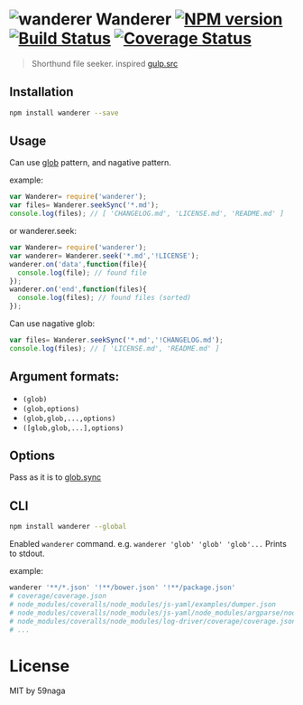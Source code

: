 # ![wanderer][.svg] Wanderer [![NPM version][npm-image]][npm] [![Build Status][travis-image]][travis] [![Coverage Status][coveralls-image]][coveralls]

> Shorthund file seeker. inspired [gulp.src][1]

## Installation
```bash
npm install wanderer --save
```

## Usage
Can use [glob][2] pattern, and nagative pattern.

example:
```js
var Wanderer= require('wanderer');
var files= Wanderer.seekSync('*.md');
console.log(files); // [ 'CHANGELOG.md', 'LICENSE.md', 'README.md' ]
```

or wanderer.seek:
```js
var Wanderer= require('wanderer');
var wanderer= Wanderer.seek('*.md','!LICENSE');
wanderer.on('data',function(file){
  console.log(file); // found file
});
wanderer.on('end',function(files){
  console.log(files); // found files (sorted)
});
```

Can use nagative glob:

```js
var files= Wanderer.seekSync('*.md','!CHANGELOG.md');
console.log(files); // [ 'LICENSE.md', 'README.md' ]
```

## Argument formats:
* `(glob)`
* `(glob,options)`
* `(glob,glob,...,options)`
* `([glob,glob,...],options)`

## Options

Pass as it is to [glob.sync][3]

## CLI
```bash
npm install wanderer --global
```

Enabled `wanderer` command. e.g. `wanderer 'glob' 'glob' 'glob'...`
Prints to stdout.

example:
```bash
wanderer '**/*.json' '!**/bower.json' '!**/package.json'
# coverage/coverage.json
# node_modules/coveralls/node_modules/js-yaml/examples/dumper.json
# node_modules/coveralls/node_modules/js-yaml/node_modules/argparse/node_modules/underscore.string/component.json
# node_modules/coveralls/node_modules/log-driver/coverage/coverage.json
# ...
```

License
=========================
MIT by 59naga

[.svg]: https://cdn.rawgit.com/59naga/wanderer/master/.svg

[npm-image]: https://badge.fury.io/js/wanderer.svg
[npm]: https://npmjs.org/package/wanderer
[travis-image]: https://travis-ci.org/59naga/wanderer.svg?branch=master
[travis]: https://travis-ci.org/59naga/wanderer
[coveralls-image]: https://coveralls.io/repos/59naga/wanderer/badge.svg?branch=master
[coveralls]: https://coveralls.io/r/59naga/wanderer?branch=master

[1]: https://github.com/gulpjs/gulp/blob/master/docs/API.md#gulp-api-docs
[2]: https://github.com/isaacs/node-glob#glob-primer
[3]: https://github.com/isaacs/node-glob#globsyncpattern-options